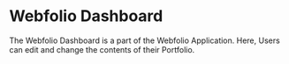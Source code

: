 # Webfolio Dashboard

The Webfolio Dashboard is a part of the Webfolio Application. Here, Users can edit and change the contents of their Portfolio.

